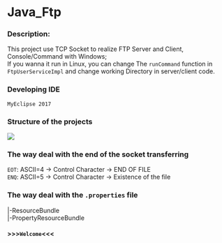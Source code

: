 # Java_Ftp
### Description: 
This project use TCP Socket to realize FTP Server and Client, Console/Command with Windows;  
If you wanna it run in Linux, you can change The `runCommand` function in `FtpUserServiceImpl` and change working Directory in server/client code.  

### Developing IDE
`MyEclipse 2017`

### Structure of the projects
![](https://img-blog.csdnimg.cn/20200605235700537.png?x-oss-process=image/watermark,type_ZmFuZ3poZW5naGVpdGk,shadow_10,text_aHR0cHM6Ly9ibG9nLmNzZG4ubmV0L3FxXzQyMjkyODMx,size_16,color_FFFFFF,t_70)

### The way deal with the end of the socket transferring
`EOT`: ASCII=4  ->  Control Character -> END OF FILE  
`ENQ`: ASCII=5  ->  Control Character -> Existence of the file  

### The way deal with the `.properties` file
|-ResourceBundle  
  |-PropertyResourceBundle  
  
  
#### >>>`Welcome`<<<
